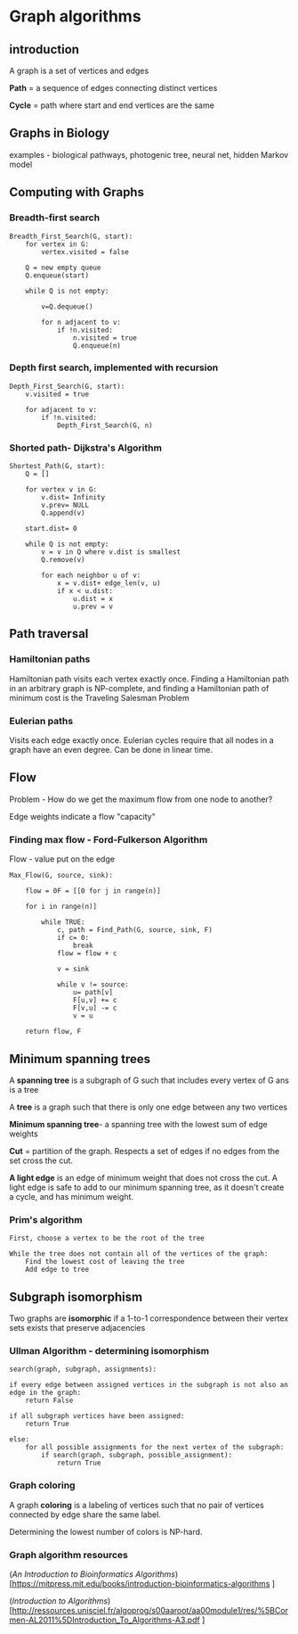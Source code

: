 # Graph algorithms

## introduction 

A graph is a set of vertices and edges 


**Path** = a sequence of edges connecting distinct vertices 


**Cycle** = path where start and end vertices are the same 


## Graphs in Biology 


examples - biological pathways, photogenic tree, neural net, hidden Markov model  


## Computing with Graphs 

### Breadth-first search 

```
Breadth_First_Search(G, start): 
	for vertex in G: 
		vertex.visited = false 

	Q = new empty queue 
	Q.enqueue(start)

	while Q is not empty: 

		v=Q.dequeue() 

		for n adjacent to v: 
			if !n.visited: 
				n.visited = true 
				Q.enqueue(n) 
```


### Depth first search, implemented with recursion 

```
Depth_First_Search(G, start): 
	v.visited = true 

	for adjacent to v: 
		if !n.visited: 
			Depth_First_Search(G, n)
``` 


### Shorted path- Dijkstra's Algorithm 

```
Shortest_Path(G, start):	
	Q = []

	for vertex v in G:
		v.dist= Infinity
		v.prev= NULL
		Q.append(v)

	start.dist= 0

	while Q is not empty:
		v = v in Q where v.dist is smallest
		Q.remove(v)

		for each neighbor u of v:
			x = v.dist+ edge_len(v, u)
			if x < u.dist:
				u.dist = x
				u.prev = v
```

## Path traversal 

### Hamiltonian paths
Hamiltonian path visits each vertex exactly once. Finding a Hamiltonian path in an arbitrary graph is NP-complete, and finding a Hamiltonian path of minimum cost is the Traveling Salesman Problem 


### Eulerian paths 
Visits each edge exactly once. Eulerian cycles require that all nodes in a graph have an even degree. Can be done in linear time. 


## Flow 


Problem - How do we get the maximum flow from one node to another? 


Edge weights indicate a flow "capacity"


### Finding max flow - Ford-Fulkerson Algorithm 


Flow - value put on the edge 

```
Max_Flow(G, source, sink):
	
	flow = 0F = [[0 for j in range(n)] 
	
	for i in range(n)]

		while TRUE:
			c, path = Find_Path(G, source, sink, F)
			if c= 0:
				break
			flow = flow + c
			
			v = sink

			while v != source:
				u= path[v]
				F[u,v] += c
				F[v,u] -= c
				v = u

	return flow, F
```



## Minimum spanning trees 


A **spanning tree** is a subgraph of G such that includes every vertex of G ans is a tree 

A **tree** is a graph such that there is only one edge between any two vertices 

**Minimum spanning tree**- a spanning tree with the lowest sum of edge weights

**Cut** = partition of the graph. Respects a set of edges if no edges from the set cross the cut. 

**A light edge**  is an edge of minimum weight that does not cross the cut. A light edge is safe to add to our minimum spanning tree, as it doesn't create a cycle, and has minimum weight. 


### Prim's algorithm  

```
First, choose a vertex to be the root of the tree 

While the tree does not contain all of the vertices of the graph: 
	Find the lowest cost of leaving the tree 
	Add edge to tree 
```

## Subgraph isomorphism 


Two graphs are **isomorphic** if a 1-to-1 correspondence between their vertex sets exists that preserve adjacencies

### Ullman Algorithm - determining isomorphism 

```
search(graph, subgraph, assignments): 

if every edge between assigned vertices in the subgraph is not also an edge in the graph: 
	return False 

if all subgraph vertices have been assigned: 
	return True 

else: 
	for all possible assignments for the next vertex of the subgraph: 
		if search(graph, subgraph, possible_assignment): 
			return True 
```


### Graph coloring 

A graph **coloring** is a labeling of vertices such that no pair of vertices connected by edge share the same label. 


Determining the lowest number of colors is NP-hard. 


### Graph algorithm resources 

(*An Introduction to Bioinformatics Algorithms*)[https://mitpress.mit.edu/books/introduction-bioinformatics-algorithms ] 

(*Introduction to Algorithms*)[http://ressources.unisciel.fr/algoprog/s00aaroot/aa00module1/res/%5BCormen-AL2011%5DIntroduction_To_Algorithms-A3.pdf ]







